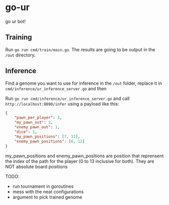 # go-ur
 go ur bot!

## Training
Run `go run cmd/train/main.go`. The results are going to be output in the `/out` directory.

## Inference
Find a genome you want to use for inference in the `/out` folder, replace it in `cmd/inference/ur_inference_server.go` and then

Run `go run cmd/inference/ur_inference_server.go` and call `http://localhost:8090/infer` using a payload like this:

```json
{
	"pawn_per_player": 3,
	"my_pawn_out": 1,
	"enemy_pawn_out": 1,
	"dice": 1,
	"my_pawn_positions": [7, 13],
	"enemy_pawn_positions": [6, 12]
}
```

my_pawn_positions and enemy_pawn_positions are position that reprensent the index of the path for the player (0 to 13 inclusive for both). They are NOT absolute board positions

TODO:
- run tournament in goroutines
- mess with the neat configurations
- argument to pick trained genome